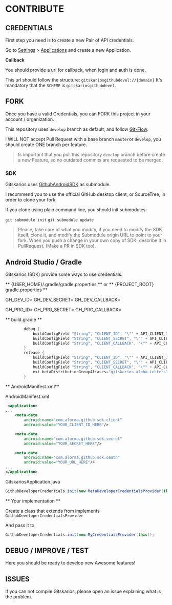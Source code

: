 # CONTRIBUTE #

## CREDENTIALS ##

First step you need is to create a new Pair of API credentials.

Go to [Settings](https://github.com/settings/profile) > [Applications](https://github.com/settings/developers) and create a new Application.

**Callback**

You should provide a url for callback, when login and auth is done.

This url should follow the structure: `gitskariosgithubdevel://{domain}` It's mandatory that the `SCHEME` is `gitskariosgithubdevel`.

## FORK ##

Once you have a valid Credentials, you can FORK this project in your account / organization.

This repository uses `develop` branch as default, and follow [Git-Flow](https://es.atlassian.com/git/tutorials/comparing-workflows/gitflow-workflow).

I WILL NOT accept Pull Request with a base branch `master`or `develop`, you should create ONE branch per feature.

> Is important that you pull this repository `develop` branch before create a new Feature, so no outdated commits are requested to be merged.

### SDK ###

Gitskarios uses [GithubAndroidSDK](https://github.com/gitskarios/GithubAndroidSdk) as submodule.

I recommend you to use the official GitHub desktop client, or SourceTree, in order to clone your fork.

If you clone using plain command line, you should init submodules:

`git submodule init`
`git submodule update`

> Please, take care of what you modify, if you need to modify the SDK itself, clone it, and modify the Submodule origin URL to point to your fork.
> When you push a change in your own copy of SDK, describe it in PullRequest. (Make a PR in SDK too).

## Android Studio / Gradle ##

Gitskarios (SDK) provide some ways to use credentials.

** {USER_HOME}/.gradle/gradle.properties ** or ** {PROJECT_ROOT} gradle.properties **

GH_DEV_ID=
GH_DEV_SECRET=
GH_DEV_CALLBACK=

GH_PRO_ID=
GH_PRO_SECRET=
GH_PRO_CALLBACK=

** build.gradle **

``` groovy
        debug {
            buildConfigField "String", "CLIENT_ID", "\"" + API_CLIENT_ID + "\""
            buildConfigField "String", "CLIENT_SECRET", "\"" + API_CLIENT_SECRET + "\""
            buildConfigField "String", "CLIENT_CALLBACK", "\"" + API_CLIENT_CALLBACK + "\""
        }
        release {
            buildConfigField "String", "CLIENT_ID", "\"" + API_CLIENT_ID + "\""
            buildConfigField "String", "CLIENT_SECRET", "\"" + API_CLIENT_SECRET + "\""
            buildConfigField "String", "CLIENT_CALLBACK", "\"" + API_CLIENT_CALLBACK + "\""
            ext.betaDistributionGroupAliases="gitskarios-alpha-testers"
        }
```

** AndroidManifest.xml**

AndroidManifest.xml
```xml
 <application>
...
    <meta-data
        android:name="com.alorma.github.sdk.client"
        android:value="YOUR_CLIENT_ID_HERE"/>

    <meta-data
        android:name="com.alorma.github.sdk.secret"
        android:value="YOUR_SECRET_HERE"/>

    <meta-data
        android:name="com.alorma.github.sdk.oauth"
        android:value="YOUR_URL_HERE"/>
...
</application>
```

GitskariosApplication.java
``` java
GithubDeveloperCredentials.init(new MetaDeveloperCredentialsProvider(this));
```

** Your implementation **

Create a class that extends from implements ```GithubDeveloperCredentialsProvider```

And pass it to
``` java
GithubDeveloperCredentials.init(new MyCredentialsProvider(this));
```

## DEBUG / IMPROVE / TEST ##

Here you should be ready to develop new Awesome features!

## ISSUES ##

If you can not compile Gitskarios, please open an issue explaining what is the problem.

